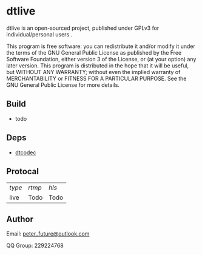 # dtlive

dtlive is an open-sourced project, published under GPLv3 for individual/personal users .

This program is free software: you can redistribute it and/or modify it under the terms of the GNU General Public License as published by the Free Software Foundation, either version 3 of the License, or (at your option) any later version. This program is distributed in the hope that it will be useful, but WITHOUT ANY WARRANTY; without even the implied warranty of MERCHANTABILITY or FITNESS FOR A PARTICULAR PURPOSE. See the GNU General Public License for more details.

## Build

* todo

## Deps

* [dtcodec](https://github.com/peterfuture/dtcodec)

## Protocal
<table>
<tbody>
<tr><td><em>type</em></td><td><em>rtmp</em></td><td><em>hls</em></td></tr>
<tr><td>live</td><td>Todo</td><td>Todo</td></tr>
</tbody>
</table>

## Author

>
Email: peter_future@outlook.com
>
QQ Group: 229224768
